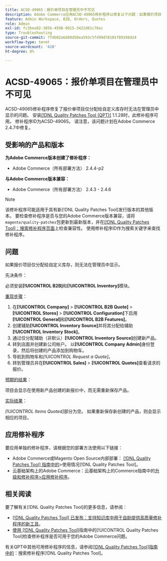 ```yaml
---
title: ACSD-49065：报价单项目在管理员中不可见
description: Adobe Commerce应用ACSD-49065修补程序以修复以下问题：如果报价项目仅分配给自定义库存，则无法在管理员中看到这些报价项目。
feature: Admin Workspace, B2B, Orders, Quotes
role: Admin
exl-id: fc3bea92-305b-4598-9915-3422d61c76ec
type: Troubleshooting
source-git-commit: 7fdb02a6d89d50ea593c5fd99d78101f89198424
workflow-type: tm+mt
source-wordcount: '410'
ht-degree: 0%

---
```


# ACSD-49065：报价单项目在管理员中不可见

ACSD-49065修补程序修复了报价单项目仅分配给自定义库存时无法在管理员中显示的问题。 安装[[!DNL Quality Patches Tool (QPT)]](https://experienceleague.adobe.com/en/docs/commerce-operations/tools/quality-patches-tool/quality-patches-tool-to-self-serve-quality-patches) 1.1.28时，此修补程序可用。 修补程序ID为ACSD-49065。 请注意，该问题计划在Adobe Commerce 2.4.7中修复。

## 受影响的产品和版本

**为Adobe Commerce版本创建了修补程序：**

* Adobe Commerce（所有部署方法） 2.4.4-p2

**与Adobe Commerce版本兼容：**

* Adobe Commerce（所有部署方法） 2.4.3 - 2.4.6

>[!NOTE]
>
>该修补程序可能适用于具有新[!DNL Quality Patches Tool]发行版本的其他版本。 要检查修补程序是否与您的Adobe Commerce版本兼容，请将`magento/quality-patches`包更新到最新版本，并在[[!DNL Quality Patches Tool]：搜索修补程序页面](https://experienceleague.adobe.com/tools/commerce-quality-patches/index.html)上检查兼容性。 使用修补程序ID作为搜索关键字来查找修补程序。

## 问题

如果报价项目仅分配给自定义库存，则无法在管理员中显示。

先决条件：

必须安装&#x200B;**[!UICONTROL B2B]**&#x200B;和&#x200B;**[!UICONTROL Inventory]**&#x200B;模块。

<u>重现步骤</u>：

1. 在&#x200B;**[!UICONTROL Company]** > **[!UICONTROL B2B Quote]** > **[!UICONTROL Stores]** > **[!UICONTROL Configuration]**&#x200B;下启用&#x200B;**[!UICONTROL General]**&#x200B;和&#x200B;**[!UICONTROL B2B Features]**。
1. 创建辅助&#x200B;**[!UICONTROL Inventory Source]**&#x200B;并将其分配给辅助&#x200B;**[!UICONTROL Inventory Stock]**。
1. 通过仅分配辅助（非默认）**[!UICONTROL Inventory Source]**&#x200B;创建新产品。
1. 转到店面并创建新公司帐户。 以&#x200B;**[!UICONTROL Company Admin]**&#x200B;身份登录，然后将创建的产品添加到购物车。
1. 导航到购物车和&#x200B;*[!UICONTROL Request a Quote]*。
1. 转到管理员并在&#x200B;**[!UICONTROL Sales]** > **[!UICONTROL Quotes]**&#x200B;查看请求的报价。

<u>预期的结果</u>：

项目会显示在使用新产品创建的新报价中，而无需重新保存产品。

<u>实际结果</u>：

*[!UICONTROL Items Quoted]*&#x200B;部分为空。 如果重新保存新创建的产品，则会显示相应的项目。

## 应用修补程序

要应用单独的修补程序，请根据您的部署方法使用以下链接：

* Adobe Commerce或Magento Open Source内部部署： [[!DNL Quality Patches Tool] 指南中的](/help/tools/quality-patches-tool/usage.md)>使用情况[!DNL Quality Patches Tool]。
* 云基础架构上的Adobe Commerce：云基础架构上的Commerce指南中的[升级和修补程序>应用修补程序](https://experienceleague.adobe.com/docs/commerce-cloud-service/user-guide/develop/upgrade/apply-patches.html)。

## 相关阅读

要了解有关[!DNL Quality Patches Tool]的更多信息，请参阅：

* [[!DNL Quality Patches Tool] 已发布：支持知识库中用于自助提供高质量修补程序的新工具](https://experienceleague.adobe.com/en/docs/commerce-operations/tools/quality-patches-tool/quality-patches-tool-to-self-serve-quality-patches)。
* [使用 [!DNL Quality Patches Tool]](/help/tools/quality-patches-tool/patches-available-in-qpt/check-patch-for-magento-issue-with-magento-quality-patches.md)指南中的[!UICONTROL Quality Patches Tool]检查修补程序是否可用于您的Adobe Commerce问题。


有关QPT中其他可用修补程序的信息，请参阅[[!DNL Quality Patches Tool]指南中的](https://experienceleague.adobe.com/tools/commerce-quality-patches/index.html)：搜索修补程序[!DNL Quality Patches Tool]。
